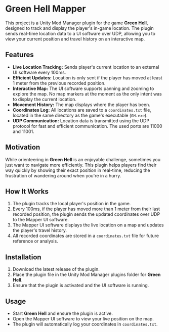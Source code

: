 # Green Hell Mapper

This project is a Unity Mod Manager plugin for the game **Green Hell**, designed to track and display the player's in-game location. The plugin sends real-time location data to a UI software over UDP, allowing you to view your current position and travel history on an interactive map.

## Features

- **Live Location Tracking:** Sends player's current location to an external UI software every 100ms.
- **Efficient Updates:** Location is only sent if the player has moved at least 1 meter from the previous recorded position.
- **Interactive Map:** The UI software supports panning and zooming to explore the map. No map markers at the moment as the only intent was to display the current location.
- **Movement History:** The map displays where the player has been.
- **Coordinates Log:** All locations are saved to a `coordinates.txt` file, located in the same directory as the game's executable (`GH.exe`).
- **UDP Communication:** Location data is transmitted using the UDP protocol for fast and efficient communication. The used ports are 11000 and 11001.

## Motivation

While orienteering in **Green Hell** is an enjoyable challenge, sometimes you just want to navigate more efficiently. This plugin helps players find their way quickly by showing their exact position in real-time, reducing the frustration of wandering around when you're in a hurry.

## How It Works

1. The plugin tracks the local player's position in the game.
2. Every 100ms, if the player has moved more than 1 meter from their last recorded position, the plugin sends the updated coordinates over UDP to the Mapper UI software.
3. The Mapper UI software displays the live location on a map and updates the player's travel history.
4. All recorded coordinates are stored in a `coordinates.txt` file for future reference or analysis.

## Installation

1. Download the latest release of the plugin.
2. Place the plugin file in the Unity Mod Manager plugins folder for **Green Hell**.
3. Ensure that the plugin is activated and the UI software is running.

## Usage

- Start **Green Hell** and ensure the plugin is active.
- Open the Mapper UI software to view your live position on the map.
- The plugin will automatically log your coordinates in `coordinates.txt`.
